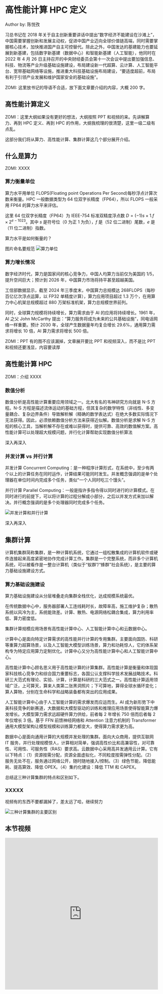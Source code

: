 <!--Copyright © ZOMI 适用于[License](https://github.com/Infrasys-AI/AIInfra)版权许可-->

# 高性能计算 HPC 定义

Author by: 陈悦孜

习总书记在 2018 年关于自主创新重要讲话中提出“数字经济不能建设在沙滩上”，中国需要掌握创新和发展主动权，促进中国产业迈向全球价值链高端，同时需要掌握核心技术，加快推进国产自主可控替代。除此之外，中国发达的基建能力也要延展到新基建，包括数字新基建（数据中心）和智能新基建（人工智能），他同时在 2022 年 4 月 26 日主持召开的中央财经委员会第十一次会议中提出要加强信息、科技、物流等产业升级基础设施建设，布局建设新一代超算、云计算、人工智能平台、宽带基础网络等设施，推进重大科技基础设施布局建设，“要适度超前，布局有利于引领产业发展和维护国家安全的基础设施”。
>>>>>>>>>>>>>>>
ZOMI: 这里放书记的导语不合适，放下面文章要介绍的内容，大概 200 字。

## 高性能计算定义

>>>>>>>>>>>>>>>
ZOMI：这里大纲如果没有更好的想法，大纲按照 PPT 和视频的来。先讲解算力、再到 HPC 定义、再到 HPC 的作用，大纲我梳理的很清楚，这里一级二级有点乱。

这部分我们将从算力、高性能计算、集群计算这几个部分展开介绍。

## 什么是算力

>>>>>>>>>>>>>>>>
ZOMI: XXXX

### 算力衡量单位

算力水平用单位 FLOPS(Floating point Operations Per Second)每秒浮点计算次数来衡量。HPC 一般数据类型为 64 位双字长精度（FP64），所以 FLOPS 一般采用 FP64 的算力水平来评估。

这里 64 位双字长精度（FP64）为 IEEE-754 标准双精度浮点数 $D = (-1)s \times 1.f \times 2^{e-1023}$。其中 $s$ 是符号位（0 为正 1 为负），$f$ 是（52 位二进制）尾数，$e$ 是（11 位二进制）指数。

算力水平是如何衡量的？

>>>>>>>>>>>>>>>>
图片命名要规范
![算力单位](images/howtocalculate.png)

### 算力增长情况

数字经济时代，算力是国家间的核心竞争力，中国人均算力当前仅为美国的 1/5，提升空间巨大；预计到 2026 年，中国算力市场将持平甚至超越美国。

工信部数据显示，截至 2024 年三季度末，中国算力总规模达 268FLOPS（每秒百亿亿次浮点运算，以 FP32 单精度计算），算力应用项目超过 1.3 万个，在用算力中心机架总规模超过 880 万架标准机架，算力总规模世界前列。

同时，全球算力规模将持续增长，算力需求由于 AI 的应用将持续增长。1961 年，AI 之父 John McCarthy 提出：“算力服务将成为未来的公共基础设施”，同电话网络一样重要。预计 2030 年，全球产生数据量年均复合增长 29.6%，通用算力需求将增长 10 倍，AI 算力需求将增长 500 倍。

>>>>>>>>>>>>>>>>
ZOMI：PPT 有的图不应该漏掉，文章展开要比 PPT 和视频深入，而不是比 PPT 和视频还要浅显，内容要读厚

## 高性能计算 HPC

>>>>>>>>>>>>>>>>
ZOMI：介绍 XXXX

### 数值分析

数值分析是高性能计算重要应用领域之一。北大有名的韦神研究方向就是 N-S 方程。N-S 方程是描述流体运动的基础方程，但其复杂的数学特性（非线性、多变量耦合、复杂边界条件）导致解析解（精确的数学表达式）在绝大多数实际情况下无法获得。因此，必须依赖数值分析方法来获得近似解。数值分析是求解 N-S 方程的核心工具，当解析解不存在或难以获得时，提供可靠、高效的数值解方案。高性能计算可以处理超大规模问题，并行化计算帮助实现数值分析算法

>>>>>>>>>>>>>>>>
深入再深入

### 并发计算 vs 并行计算

并发计算 Concurrent Computing：是一种程序计算形式，在系统中，至少有两个以上的计算任务在同时运作，计算结果可能同时发生。并发概念强调的是单个处理器在单位时间内完成多个任务，类似“一个人同时吃三个馒头”。

并行计算 Parallel Computing：一般是指许多指令得以同时进行的计算模式。在同时进行的前提下，可以将计算的过程分解成小部分，之后以并发方式来加以解决。并行概念强调的是多个处理器同时完成多个任务。

![并发计算和并行计算](images/parallelandconcurrent.png)

>>>>>>>>>>>>>>>>
深入再深入

## 集群计算

计算机集群简称集群，是一种计算机系统，它通过一组松散集成的计算机软件或硬件连接起来高度紧密地协作完成计算工作。集群是一个完整系统，而非多个计算机系统，可以被看作是一整台计算机（类似于“蚁群”/“蜂群”社会系统），是主要的算力基础设施建设方式。

### 算力基础设施建设

算力基础设施建设从分层堆叠走向集群全栈优化，达成规模系统最优。

在传统数据中心中，服务器部署人工连线耗时长，故障率高，施工维护复杂；散热系统以风冷为主，系统能效差。计算、散热、电源网络松耦合集成，算力利用率低、算力密度低。

集群计算规模应用场景有高性能计算中心、人工智能计算中心和云数据中心。

计算中心是面向特定计算需求的高性能并行计算的专用集群。主要面向国防、科研等重算力超算场景，以及人工智能大模型训练场景，算力和功耗惊人，它的体系架构专为特定应用算力定制优化。计算中心又分为高性能计算中心和人工智能计算中心。

高性能计算中心顾名思义用于高性能计算的计算集群。高性能计算是衡量和体现国家科技核心竞争力和综合国力重要标志，各国公认支撑科学技术发展战略技术。科研三大范式有理论、实验、计算，计算是科研的三大范式之一。高性能计算适用领域广泛，上可算天，算来人类第二张黑洞照片；下可算地，算得全球水循环变化；算人算物，分别在生命科学和战略装备都有突出的应用成果。

人工智能计算中心由于人工智能计算的需求爆发而应运而生。AI 成为新形势下中美科技竞争的新赛道，大数据和大模型驱动的训练和推理应用场景使得智能算力爆发增长。大模型算力需求远超硬件算力供给，前者每 2 年增长 750 倍而后者每 2 年仅增长 3 倍。基于 FFN 前馈神经网络和 Attention 注意力机制的 Transformer 通用大模型架构让模型规模和训练算力都变大，使得算力需求更为高。

数据中心是面向通用计算的大规模并发处理的集群。面向大众商用，提供互联网 IT 服务，并行处理规模惊人，计算相对简单，强调高性价比和高兼容性，对可靠性、可用性、可服务性（RAS）要求高。云数据中心采用高并发通用云计算。它有以下特点：（1）资源按需分配，资源全面虚拟化，不同粒度按需弹性分配。（2）服务无处不在，服务通过网络公开，随时随地接入/控制。（3）绿色节能，降低能耗、提高算效、降低 OPEX。（4）集约化建设：降低 TTM 和 CAPEX。

总结这三种计算集群的特点和区别如下。

### XXXXX

>>>>>>>>>>>>>>>>
视频有的东西不要都漏掉了，差太远了哈，继续努力

![三种计算集群的主要区别](images/diff.png)

## 本节视频

<html>
<iframe src="https://player.bilibili.com/player.html?isOutside=true&aid=114750084095236&bvid=BV1s5KfzzEbo&cid=30712332864&p=1&as_wide=1&high_quality=1&danmaku=0&t=30&autoplay=0" width="100%" height="500" scrolling="no" border="0" frameborder="no" framespacing="0" allowfullscreen="true"> </iframe>
</html>
